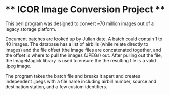 # ** ICOR Image Conversion Project **

This perl program was designed to convert ~70 million images out of a legacy storage platform.

Document batches are looked up by Julian date.  A batch could contain 1 to 40 images.  The database has a list of airbills (while relate directly to images) and the file offset (the image files are concatenated together, and the offset is where to pull the images (JPEGs) out.  After pulling out the file, the ImageMagick library is used to ensure the the resulting file is a valid .jpeg image.

The program takes the batch file and breaks it apart and creates independent .jpegs with a file name including airbill number, source and destination station, and a few custom identifiers.

